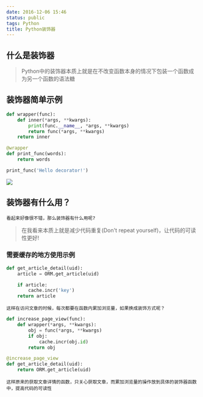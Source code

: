 ```yaml
---
date: 2016-12-06 15:46
status: public
tags: Python
title: Python装饰器
---
```


## 什么是装饰器
> Python中的装饰器本质上就是在不改变函数本身的情况下包装一个函数成为另一个函数的语法糖

## 装饰器简单示例
```python
def wrapper(func):
    def inner(*args, **kwargs):
        print(func.__name__, *args, **kwargs)
        return func(*args, **kwargs)
    return inner

@wrapper
def print_func(words):
    return words

print_func('Hello decorator!')
```

![](~/15-55-13.jpg)

## 装饰器有什么用？
`看起来好像很不错，那么装饰器有什么用呢?`
> 在我看来本质上就是减少代码重复(Don't repeat yourself)，让代码的可读性更好!

### 需要缓存的地方使用示例

```python
def get_article_detail(uid):
    article = ORM.get_article(uid)

    if article:
        cache.incr('key')
    return article
```
`这样在访问文章的时候，每次都要在函数内累加浏览量，如果换成装饰方式呢？`

```python
def increase_page_view(func):
    def wrapper(*args, **kwargs):
        obj = func(*args, **kwargs)
        if obj:
            cache.incr(obj.id)
        return obj

@increase_page_view
def get_article_detail(uid):
    return ORM.get_article(uid)
```

`这样原来的获取文章详情的函数，只关心获取文章，而累加浏览量的操作放到具体的装饰器函数中，提高代码的可读性`

